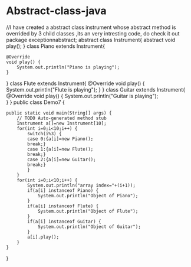 # Abstract-class-java
//I have created a abstract class instrument whose abstract method is overrided by 3 child classes ,its an very intresting code, do check it out
package exceptionnabstract;
abstract class Instrument{
	abstract void play();
}
class Piano extends Instrument{
	
	@Override
	void play() {
		System.out.println("Piano is playing");
	}
}
class Flute extends Instrument{
	@Override
	void play() {
		System.out.println("Flute is playing");	
	}
}
class Guitar extends Instrument{
	@Override
	void play() {
		System.out.println("Guitar is playing");	
	}
}
public class Demo7 {

	public static void main(String[] args) {
		// TODO Auto-generated method stub
		Instrument a[]=new Instrument[10];
		for(int i=0;i<10;i++) {
			switch(i%3) {
			case 0:{a[i]=new Piano();
			break;}
			case 1:{a[i]=new Flute();
			break;}
			case 2:{a[i]=new Guitar();
			break;}
			}
		}
		for(int i=0;i<10;i++) {
			System.out.println("array index="+(i+1));
			if(a[i] instanceof Piano) {
				System.out.println("Object of Piano");
			}
			if(a[i] instanceof Flute) {
				System.out.println("Object of Flute");
			}
			if(a[i] instanceof Guitar) {
				System.out.println("Object of Guitar");
			}
			a[i].play();
		}
	}

}
